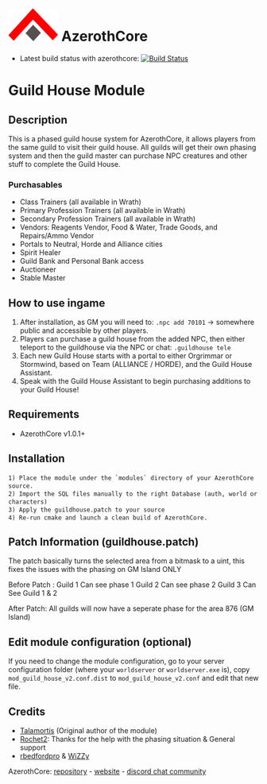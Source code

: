 # ![logo](https://raw.githubusercontent.com/azerothcore/azerothcore.github.io/master/images/logo-github.png) AzerothCore
- Latest build status with azerothcore: [![Build Status](https://travis-ci.org/azerothcore/mod-guildhouse.svg?branch=master)](https://travis-ci.org/azerothcore/mod-guildhouse)
# Guild House Module


## Description

This is a phased guild house system for AzerothCore, it allows players from the same guild to visit their guild house.
All guilds will get their own phasing system and then the guild master can purchase NPC creatures and other stuff to complete the Guild House.

### Purchasables

* Class Trainers (all available in Wrath)
* Primary Profession Trainers (all available in Wrath)
* Secondary Profession Trainers (all available in Wrath)
* Vendors: Reagents Vendor, Food & Water, Trade Goods, and Repairs/Ammo Vendor
* Portals to Neutral, Horde and Alliance cities
* Spirit Healer
* Guild Bank and Personal Bank access
* Auctioneer
* Stable Master

## How to use ingame

1) After installation, as GM you will need to: `.npc add 70101` -> somewhere public and accessible by other players.
2) Players can purchase a guild house from the added NPC, then either teleport to the guildhouse via the NPC or chat: `.guildhouse tele`
3) Each new Guild House starts with a portal to either Orgrimmar or Stormwind, based on Team (ALLIANCE / HORDE), and the Guild House Assistant.
4) Speak with the Guild House Assistant to begin purchasing additions to your Guild House!

## Requirements

- AzerothCore v1.0.1+

## Installation

```
1) Place the module under the `modules` directory of your AzerothCore source. 
2) Import the SQL files manually to the right Database (auth, world or characters)
3) Apply the guildhouse.patch to your source 
4) Re-run cmake and launch a clean build of AzerothCore.
```

## Patch Information (guildhouse.patch)

The patch basically turns the selected area from a bitmask to a uint, this fixes the issues with the phasing on GM Island ONLY

Before Patch :
Guild 1 Can see phase 1
Guild 2 Can see phase 2
Guild 3 Can See Guild 1 & 2

After Patch: 
All guilds will now have a seperate phase for the area 876 (GM Island)

## Edit module configuration (optional)

If you need to change the module configuration, go to your server configuration folder (where your `worldserver` or `worldserver.exe` is), copy `mod_guild_house_v2.conf.dist` to `mod_guild_house_v2.conf` and edit that new file.

## Credits

* [Talamortis](https://github.com/talamortis) (Original author of the module)
* [Rochet2](https://github.com/Rochet2/): Thanks for the help with the phasing situation & General support
* [rbedfordpro](https://github.com/rbedfordpro) & [WiZZy](https://github.com/wizzymore)

AzerothCore: [repository](https://github.com/azerothcore) - [website](http://azerothcore.org/) - [discord chat community](https://discord.gg/64FH6Y8)
